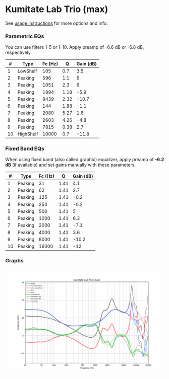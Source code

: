 # Kumitate Lab Trio (max)
See [usage instructions](https://github.com/jaakkopasanen/AutoEq#usage) for more options and info.

### Parametric EQs
You can use filters 1-5 or 1-10. Apply preamp of -6.6 dB or -6.8 dB, respectively.

|   # | Type      |   Fc (Hz) |    Q |   Gain (dB) |
|-----|-----------|-----------|------|-------------|
|   1 | LowShelf  |       105 | 0.7  |         3.5 |
|   2 | Peaking   |       596 | 1.1  |         6   |
|   3 | Peaking   |      1051 | 2.3  |         6   |
|   4 | Peaking   |      1894 | 1.18 |        -5.9 |
|   5 | Peaking   |      8439 | 2.32 |       -10.7 |
|   6 | Peaking   |       144 | 1.88 |        -1.1 |
|   7 | Peaking   |      2080 | 5.27 |         1.6 |
|   8 | Peaking   |      2603 | 4.26 |        -4.8 |
|   9 | Peaking   |      7815 | 0.38 |         2.7 |
|  10 | HighShelf |     10000 | 0.7  |       -11.8 |

### Fixed Band EQs
When using fixed band (also called graphic) equalizer, apply preamp of **-6.2 dB** (if available) and set gains manually with these parameters.

|   # | Type    |   Fc (Hz) |    Q |   Gain (dB) |
|-----|---------|-----------|------|-------------|
|   1 | Peaking |        31 | 1.41 |         4.1 |
|   2 | Peaking |        62 | 1.41 |         2.7 |
|   3 | Peaking |       125 | 1.41 |        -0.2 |
|   4 | Peaking |       250 | 1.41 |        -0.2 |
|   5 | Peaking |       500 | 1.41 |         5   |
|   6 | Peaking |      1000 | 1.41 |         6.3 |
|   7 | Peaking |      2000 | 1.41 |        -7.1 |
|   8 | Peaking |      4000 | 1.41 |         3.6 |
|   9 | Peaking |      8000 | 1.41 |       -10.2 |
|  10 | Peaking |     16000 | 1.41 |       -12   |

### Graphs
![](./Kumitate%20Lab%20Trio%20(max).png)
